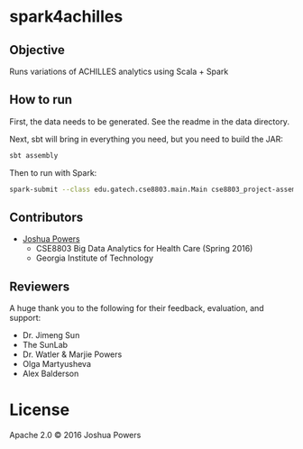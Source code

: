 # spark4achilles

## Objective
Runs variations of ACHILLES analytics using Scala + Spark

## How to run
First, the data needs to be generated. See the readme in the data directory.

Next, sbt will bring in everything you need, but you need to build the JAR:
```bash
sbt assembly
```

Then to run with Spark:
```bash
spark-submit --class edu.gatech.cse8803.main.Main cse8803_project-assembly-1.3.jar
```

## Contributors
* [Joshua Powers](http://powersj.github.io/)
  * CSE8803 Big Data Analytics for Health Care  (Spring 2016)
  * Georgia Institute of Technology

## Reviewers
A huge thank you to the following for their feedback, evaluation, and support:
 * Dr. Jimeng Sun
 * The SunLab
 * Dr. Watler & Marjie Powers
 * Olga Martyusheva
 * Alex Balderson

# License
Apache 2.0 &copy; 2016 Joshua Powers
